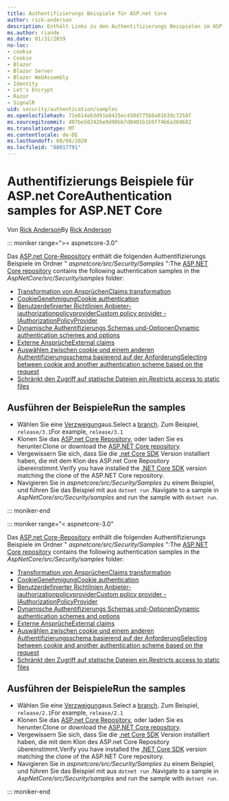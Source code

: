```yaml
---
title: Authentifizierungs Beispiele für ASP.net Core
author: rick-anderson
description: Enthält Links zu den Authentifizierungs Beispielen im ASP.net Core Repository.
ms.author: riande
ms.date: 01/31/2019
no-loc:
- cookie
- Cookie
- Blazor
- Blazor Server
- Blazor WebAssembly
- Identity
- Let's Encrypt
- Razor
- SignalR
uid: security/authentication/samples
ms.openlocfilehash: 71e614eb3d91e8425ec430d775b8a0163dc7258f
ms.sourcegitcommit: 497be502426e9d90bb7d0401b1b9f74b6a384682
ms.translationtype: MT
ms.contentlocale: de-DE
ms.lasthandoff: 08/08/2020
ms.locfileid: "88017791"
---
```

# <a name="authentication-samples-for-aspnet-core"></a><span data-ttu-id="1e694-103">Authentifizierungs Beispiele für ASP.net Core</span><span class="sxs-lookup"><span data-stu-id="1e694-103">Authentication samples for ASP.NET Core</span></span>

<span data-ttu-id="1e694-104">Von [Rick Anderson](https://twitter.com/RickAndMSFT)</span><span class="sxs-lookup"><span data-stu-id="1e694-104">By [Rick Anderson](https://twitter.com/RickAndMSFT)</span></span>

::: moniker range=">= aspnetcore-3.0"

<span data-ttu-id="1e694-105">Das [ASP.net Core-Repository](https://github.com/dotnet/AspNetCore) enthält die folgenden Authentifizierungs Beispiele im Ordner " *aspnetcore/src/Security/Samples* ":</span><span class="sxs-lookup"><span data-stu-id="1e694-105">The [ASP.NET Core repository](https://github.com/dotnet/AspNetCore) contains the following authentication samples in the *AspNetCore/src/Security/samples* folder:</span></span>

* [<span data-ttu-id="1e694-106">Transformation von Ansprüchen</span><span class="sxs-lookup"><span data-stu-id="1e694-106">Claims transformation</span></span>](https://github.com/dotnet/AspNetCore/tree/release/3.1/src/Security/samples/ClaimsTransformation)
* <span data-ttu-id="1e694-107">[CookieGenehmigung](https://github.com/dotnet/AspNetCore/tree/release/3.1/src/Security/samples/Cookies)</span><span class="sxs-lookup"><span data-stu-id="1e694-107">[Cookie authentication](https://github.com/dotnet/AspNetCore/tree/release/3.1/src/Security/samples/Cookies)</span></span>
* [<span data-ttu-id="1e694-108">Benutzerdefinierter Richtlinien Anbieter-iauthorizationpolicyprovider</span><span class="sxs-lookup"><span data-stu-id="1e694-108">Custom policy provider - IAuthorizationPolicyProvider</span></span>](https://github.com/dotnet/AspNetCore/tree/release/3.1/src/Security/samples/CustomPolicyProvider)
* [<span data-ttu-id="1e694-109">Dynamische Authentifizierungs Schemas und-Optionen</span><span class="sxs-lookup"><span data-stu-id="1e694-109">Dynamic authentication schemes and options</span></span>](https://github.com/dotnet/AspNetCore/tree/release/3.1/src/Security/samples/DynamicSchemes)
* <span data-ttu-id="1e694-110">[Externe Ansprüche](https://github.com/dotnet/AspNetCore/tree/release/3.1/src/Security/samples/Identity.ExternalClaims)</span><span class="sxs-lookup"><span data-stu-id="1e694-110">[External claims](https://github.com/dotnet/AspNetCore/tree/release/3.1/src/Security/samples/Identity.ExternalClaims)</span></span>
* [<span data-ttu-id="1e694-111">Auswählen zwischen cookie und einem anderen Authentifizierungsschema basierend auf der Anforderung</span><span class="sxs-lookup"><span data-stu-id="1e694-111">Selecting between cookie and another authentication scheme based on the request</span></span>](https://github.com/dotnet/AspNetCore/tree/release/3.1/src/Security/samples/PathSchemeSelection)
* [<span data-ttu-id="1e694-112">Schränkt den Zugriff auf statische Dateien ein.</span><span class="sxs-lookup"><span data-stu-id="1e694-112">Restricts access to static files</span></span>](https://github.com/dotnet/AspNetCore/tree/release/3.1/src/Security/samples/StaticFilesAuth)

## <a name="run-the-samples"></a><span data-ttu-id="1e694-113">Ausführen der Beispiele</span><span class="sxs-lookup"><span data-stu-id="1e694-113">Run the samples</span></span>

* <span data-ttu-id="1e694-114">Wählen Sie eine [Verzweigung](https://github.com/dotnet/AspNetCore)aus.</span><span class="sxs-lookup"><span data-stu-id="1e694-114">Select a [branch](https://github.com/dotnet/AspNetCore).</span></span> <span data-ttu-id="1e694-115">Zum Beispiel, `release/3.1`</span><span class="sxs-lookup"><span data-stu-id="1e694-115">For example, `release/3.1`</span></span>
* <span data-ttu-id="1e694-116">Klonen Sie das [ASP.net Core Repository](https://github.com/dotnet/AspNetCore), oder laden Sie es herunter.</span><span class="sxs-lookup"><span data-stu-id="1e694-116">Clone or download the [ASP.NET Core repository](https://github.com/dotnet/AspNetCore).</span></span>
* <span data-ttu-id="1e694-117">Vergewissern Sie sich, dass Sie die [.net Core SDK](https://dotnet.microsoft.com/download/dotnet-core) Version installiert haben, die mit dem Klon des ASP.net Core Repository übereinstimmt.</span><span class="sxs-lookup"><span data-stu-id="1e694-117">Verify you have installed the [.NET Core SDK](https://dotnet.microsoft.com/download/dotnet-core) version matching the clone of the ASP.NET Core repository.</span></span>
* <span data-ttu-id="1e694-118">Navigieren Sie in *aspnetcore/src/Security/Samples* zu einem Beispiel, und führen Sie das Beispiel mit aus `dotnet run` .</span><span class="sxs-lookup"><span data-stu-id="1e694-118">Navigate to a sample in *AspNetCore/src/Security/samples* and run the sample with `dotnet run`.</span></span>

::: moniker-end

::: moniker range="< aspnetcore-3.0"

<span data-ttu-id="1e694-119">Das [ASP.net Core-Repository](https://github.com/dotnet/AspNetCore) enthält die folgenden Authentifizierungs Beispiele im Ordner " *aspnetcore/src/Security/Samples* ":</span><span class="sxs-lookup"><span data-stu-id="1e694-119">The [ASP.NET Core repository](https://github.com/dotnet/AspNetCore) contains the following authentication samples in the *AspNetCore/src/Security/samples* folder:</span></span>

* [<span data-ttu-id="1e694-120">Transformation von Ansprüchen</span><span class="sxs-lookup"><span data-stu-id="1e694-120">Claims transformation</span></span>](https://github.com/dotnet/AspNetCore/tree/release/2.1/src/Security/samples/ClaimsTransformation)
* <span data-ttu-id="1e694-121">[CookieGenehmigung](https://github.com/dotnet/AspNetCore/tree/release/2.1/src/Security/samples/Cookies)</span><span class="sxs-lookup"><span data-stu-id="1e694-121">[Cookie authentication](https://github.com/dotnet/AspNetCore/tree/release/2.1/src/Security/samples/Cookies)</span></span>
* [<span data-ttu-id="1e694-122">Benutzerdefinierter Richtlinien Anbieter-iauthorizationpolicyprovider</span><span class="sxs-lookup"><span data-stu-id="1e694-122">Custom policy provider - IAuthorizationPolicyProvider</span></span>](https://github.com/dotnet/AspNetCore/tree/2.1.3/src/Security/samples/CustomPolicyProvider)
* [<span data-ttu-id="1e694-123">Dynamische Authentifizierungs Schemas und-Optionen</span><span class="sxs-lookup"><span data-stu-id="1e694-123">Dynamic authentication schemes and options</span></span>](https://github.com/dotnet/AspNetCore/tree/release/2.1/src/Security/samples/DynamicSchemes)
* <span data-ttu-id="1e694-124">[Externe Ansprüche](https://github.com/dotnet/AspNetCore/tree/release/2.1/src/Security/samples/Identity.ExternalClaims)</span><span class="sxs-lookup"><span data-stu-id="1e694-124">[External claims](https://github.com/dotnet/AspNetCore/tree/release/2.1/src/Security/samples/Identity.ExternalClaims)</span></span>
* [<span data-ttu-id="1e694-125">Auswählen zwischen cookie und einem anderen Authentifizierungsschema basierend auf der Anforderung</span><span class="sxs-lookup"><span data-stu-id="1e694-125">Selecting between cookie and another authentication scheme based on the request</span></span>](https://github.com/dotnet/AspNetCore/tree/release/2.1/src/Security/samples/PathSchemeSelection)
* [<span data-ttu-id="1e694-126">Schränkt den Zugriff auf statische Dateien ein.</span><span class="sxs-lookup"><span data-stu-id="1e694-126">Restricts access to static files</span></span>](https://github.com/dotnet/AspNetCore/tree/2.1.3/src/Security/samples/StaticFilesAuth)

## <a name="run-the-samples"></a><span data-ttu-id="1e694-127">Ausführen der Beispiele</span><span class="sxs-lookup"><span data-stu-id="1e694-127">Run the samples</span></span>

* <span data-ttu-id="1e694-128">Wählen Sie eine [Verzweigung](https://github.com/dotnet/AspNetCore)aus.</span><span class="sxs-lookup"><span data-stu-id="1e694-128">Select a [branch](https://github.com/dotnet/AspNetCore).</span></span> <span data-ttu-id="1e694-129">Zum Beispiel, `release/2.1`</span><span class="sxs-lookup"><span data-stu-id="1e694-129">For example, `release/2.1`</span></span>
* <span data-ttu-id="1e694-130">Klonen Sie das [ASP.net Core Repository](https://github.com/dotnet/AspNetCore), oder laden Sie es herunter.</span><span class="sxs-lookup"><span data-stu-id="1e694-130">Clone or download the [ASP.NET Core repository](https://github.com/dotnet/AspNetCore).</span></span>
* <span data-ttu-id="1e694-131">Vergewissern Sie sich, dass Sie die [.net Core SDK](https://dotnet.microsoft.com/download/dotnet-core) Version installiert haben, die mit dem Klon des ASP.net Core Repository übereinstimmt.</span><span class="sxs-lookup"><span data-stu-id="1e694-131">Verify you have installed the [.NET Core SDK](https://dotnet.microsoft.com/download/dotnet-core) version matching the clone of the ASP.NET Core repository.</span></span>
* <span data-ttu-id="1e694-132">Navigieren Sie in *aspnetcore/src/Security/Samples* zu einem Beispiel, und führen Sie das Beispiel mit aus `dotnet run` .</span><span class="sxs-lookup"><span data-stu-id="1e694-132">Navigate to a sample in *AspNetCore/src/Security/samples* and run the sample with `dotnet run`.</span></span>

::: moniker-end
